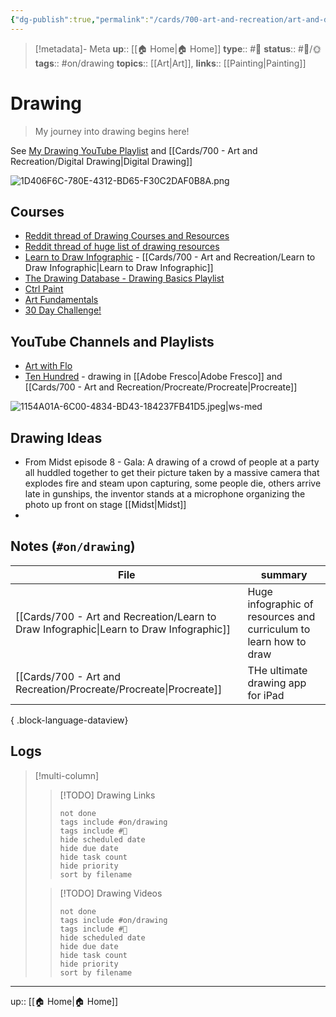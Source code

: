 ```yaml
---
{"dg-publish":true,"permalink":"/cards/700-art-and-recreation/art-and-design/drawing/","title":"Drawing"}
---
```


> [!metadata]- Meta
> **up**:: [[🏠 Home\|🏠 Home]]
> **type**:: #📝 
> **status**:: #📝/🌞
> **tags**::  #on/drawing 
> **topics**:: [[Art\|Art]],
> **links**:: [[Painting\|Painting]]

# Drawing

> My journey into drawing begins here!

See [My Drawing YouTube Playlist](https://www.youtube.com/playlist?list=PLy-dDGNue8NdEQMAeIK_Snr_-wkADAD_r&jct=If8pGEJ15ndXafdv1lqmHrauTbTzRw) and [[Cards/700 - Art and Recreation/Digital Drawing\|Digital Drawing]]

![1D406F6C-780E-4312-BD65-F30C2DAF0B8A.png](/img/user/Extras/Attachments/1D406F6C-780E-4312-BD65-F30C2DAF0B8A.png)
## Courses
- [Reddit thread of Drawing Courses and Resources](https://www.reddit.com/r/DigitalArt/s/Sg5ELZ3yE5)
- [Reddit thread of huge list of drawing resources](https://www.reddit.com/r/learnart/s/6ElCndQ365)
- [Learn to Draw Infographic](https://www.reddit.com/r/learnart/s/LgB9uqf7Ar) - [[Cards/700 - Art and Recreation/Learn to Draw Infographic\|Learn to Draw Infographic]]
- [The Drawing Database - Drawing Basics Playlist](https://youtube.com/playlist?list=PLMXbAPr21di-Ox-dmDwL2riWedei1dn9S&si=pR4tovDBk8260B-F)
- [Ctrl Paint](https://www.ctrlpaint.com/library)
- [Art Fundamentals](https://youtube.com/playlist?list=PLVgLT-e3jXPDgeED0pD0BPq8kY1VAZAGa&si=LR3WAz5f-7RmSjLy)
- [30 Day Challenge!](https://youtu.be/K5AV42mgAe0?si=6PTpAPIFj8WR_bS4)

## YouTube Channels and Playlists
- [Art with Flo](https://www.youtube.com/@ArtwithFlo)
- [Ten Hundred](https://youtu.be/xu7stFSOaqg?si=RRDAjA6i6WiDCxik) - drawing in [[Adobe Fresco\|Adobe Fresco]] and [[Cards/700 - Art and Recreation/Procreate/Procreate\|Procreate]]

![1154A01A-6C00-4834-BD43-184237FB41D5.jpeg|ws-med](/img/user/Extras/Attachments/1154A01A-6C00-4834-BD43-184237FB41D5.jpeg)

## Drawing Ideas
- From Midst episode 8 - Gala: A drawing of a crowd of people at a party all huddled together to get their picture taken by a massive camera that explodes fire and steam upon capturing, some people die, others arrive late in gunships, the inventor stands at a microphone organizing the photo up front on stage [[Midst\|Midst]]
- 
## Notes (`#on/drawing`)
| File                                                                                       | summary                                                           |
| ------------------------------------------------------------------------------------------ | ----------------------------------------------------------------- |
| [[Cards/700 - Art and Recreation/Learn to Draw Infographic\|Learn to Draw Infographic]] | Huge infographic of resources and curriculum to learn how to draw |
| [[Cards/700 - Art and Recreation/Procreate/Procreate\|Procreate]]                       | THe ultimate drawing app for iPad                                 |

{ .block-language-dataview}

## Logs

> [!multi-column]
> > [!TODO] Drawing Links
> > ```tasks
> > not done
> > tags include #on/drawing 
> > tags include #🔗 
> > hide scheduled date
> > hide due date
> > hide task count
> > hide priority
> > sort by filename
> > ```
> 
> > [!TODO] Drawing Videos
> > ```tasks
> > not done
> > tags include #on/drawing 
> > tags include #🎥 
> > hide scheduled date
> > hide due date
> > hide task count
> > hide priority
> > sort by filename
> > ```



---
up:: [[🏠 Home\|🏠 Home]]

